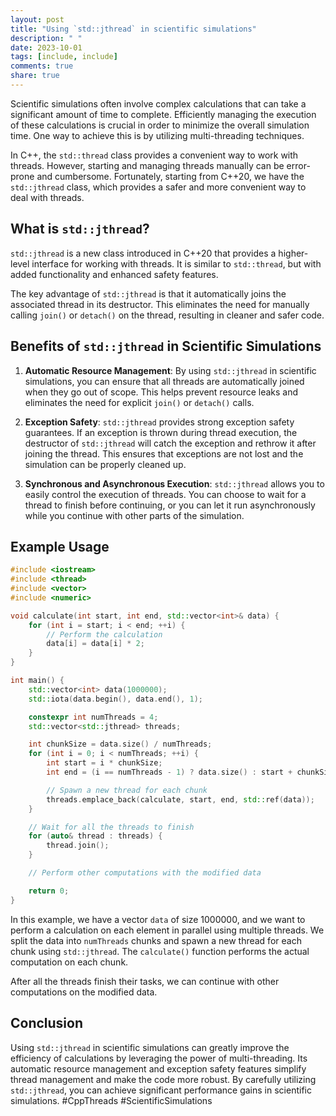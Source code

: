```yaml
---
layout: post
title: "Using `std::jthread` in scientific simulations"
description: " "
date: 2023-10-01
tags: [include, include]
comments: true
share: true
---
```


Scientific simulations often involve complex calculations that can take a significant amount of time to complete. Efficiently managing the execution of these calculations is crucial in order to minimize the overall simulation time. One way to achieve this is by utilizing multi-threading techniques.

In C++, the `std::thread` class provides a convenient way to work with threads. However, starting and managing threads manually can be error-prone and cumbersome. Fortunately, starting from C++20, we have the `std::jthread` class, which provides a safer and more convenient way to deal with threads.

## What is `std::jthread`?

`std::jthread` is a new class introduced in C++20 that provides a higher-level interface for working with threads. It is similar to `std::thread`, but with added functionality and enhanced safety features.

The key advantage of `std::jthread` is that it automatically joins the associated thread in its destructor. This eliminates the need for manually calling `join()` or `detach()` on the thread, resulting in cleaner and safer code.

## Benefits of `std::jthread` in Scientific Simulations

1. **Automatic Resource Management**: By using `std::jthread` in scientific simulations, you can ensure that all threads are automatically joined when they go out of scope. This helps prevent resource leaks and eliminates the need for explicit `join()` or `detach()` calls.

2. **Exception Safety**: `std::jthread` provides strong exception safety guarantees. If an exception is thrown during thread execution, the destructor of `std::jthread` will catch the exception and rethrow it after joining the thread. This ensures that exceptions are not lost and the simulation can be properly cleaned up.

3. **Synchronous and Asynchronous Execution**: `std::jthread` allows you to easily control the execution of threads. You can choose to wait for a thread to finish before continuing, or you can let it run asynchronously while you continue with other parts of the simulation.

## Example Usage

```cpp
#include <iostream>
#include <thread>
#include <vector>
#include <numeric>

void calculate(int start, int end, std::vector<int>& data) {
    for (int i = start; i < end; ++i) {
        // Perform the calculation
        data[i] = data[i] * 2;
    }
}

int main() {
    std::vector<int> data(1000000);
    std::iota(data.begin(), data.end(), 1);

    constexpr int numThreads = 4;
    std::vector<std::jthread> threads;

    int chunkSize = data.size() / numThreads;
    for (int i = 0; i < numThreads; ++i) {
        int start = i * chunkSize;
        int end = (i == numThreads - 1) ? data.size() : start + chunkSize;

        // Spawn a new thread for each chunk
        threads.emplace_back(calculate, start, end, std::ref(data));
    }

    // Wait for all the threads to finish
    for (auto& thread : threads) {
        thread.join();
    }

    // Perform other computations with the modified data

    return 0;
}
```

In this example, we have a vector `data` of size 1000000, and we want to perform a calculation on each element in parallel using multiple threads. We split the data into `numThreads` chunks and spawn a new thread for each chunk using `std::jthread`. The `calculate()` function performs the actual computation on each chunk.

After all the threads finish their tasks, we can continue with other computations on the modified data.

## Conclusion

Using `std::jthread` in scientific simulations can greatly improve the efficiency of calculations by leveraging the power of multi-threading. Its automatic resource management and exception safety features simplify thread management and make the code more robust. By carefully utilizing `std::jthread`, you can achieve significant performance gains in scientific simulations. #CppThreads #ScientificSimulations